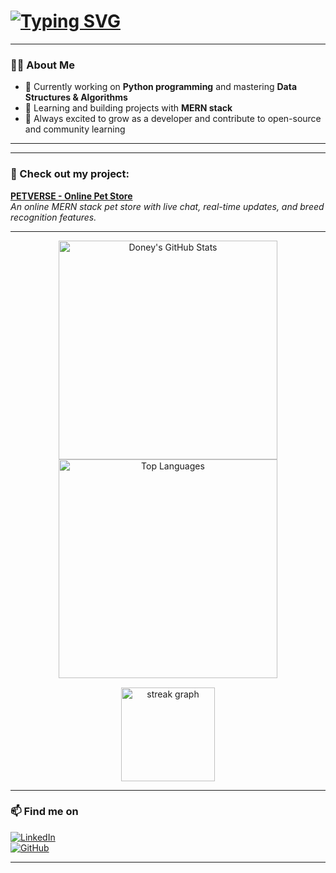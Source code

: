 # [![Typing SVG](https://readme-typing-svg.demolab.com/?lines=Hey+there!+👋;I'm+Doney+Siby)](https://git.io/typing-svg)

---

### 👨‍💻 About Me
- 🔭 Currently working on **Python programming** and mastering **Data Structures & Algorithms**  
- 🌱 Learning and building projects with **MERN stack**    
- 🚀 Always excited to grow as a developer and contribute to open-source and community learning  

---
---

### 🚀 Check out my project:  
[**PETVERSE - Online Pet Store**](https://petverse-eight.vercel.app/)  
*An online MERN stack pet store with live chat, real-time updates, and breed recognition features.*

---

<div align="center">
  <img src="https://github-readme-stats.vercel.app/api?username=doney25&show_icons=true&include_all_commits=true&count_private=true&theme=midnight-purple&hide_border=true" alt="Doney's GitHub Stats" width="350" />

  <img src="https://github-readme-stats.vercel.app/api/top-langs/?username=doney25&layout=compact&langs_count=5&theme=midnight-purple&hide_border=true" alt="Top Languages" width="350" />
</div>

<div align="center" style="margin-top: 15px;">
  <img src="https://streak-stats.demolab.com?user=doney25&locale=en&mode=daily&theme=midnight-purple&hide_border=true&border_radius=5&date_format=j M[ Y]&order=3" height="150" alt="streak graph"  />
</div>



---

### 📫 Find me on

[![LinkedIn](https://img.shields.io/badge/LinkedIn-0A66C2?style=for-the-badge&logo=linkedin&logoColor=white)](https://www.linkedin.com/in/doney-siby-60596627b/?originalSubdomain=in)  
[![GitHub](https://img.shields.io/badge/GitHub-181717?style=for-the-badge&logo=github&logoColor=white)](https://github.com/doney25)

---

